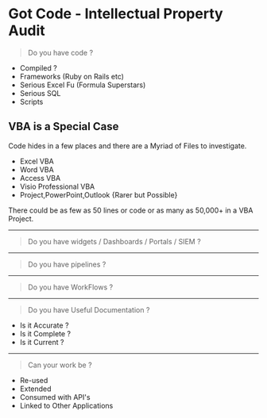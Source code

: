 <!-- nathan@logdata.tech Authored from Scratch starting from an Evernote Entry -->

# Got Code - Intellectual Property Audit

> Do you have code ?

- Compiled ?
- Frameworks (Ruby on Rails etc)
- Serious Excel Fu (Formula Superstars)
- Serious SQL
- Scripts

## VBA is a Special Case

Code hides in a few places and there are a Myriad of Files to investigate.

- Excel VBA
- Word VBA
- Access VBA
- Visio Professional VBA
- Project,PowerPoint,Outlook {Rarer but Possible}
<!--- ArcGIS VBA
- AutoCAD VBA
- Enterprise Architect
- Unicom System Architect
- SharePoint Designer VBA
- Office for Mac VBA
- SolidWorks VBA-->

There could be as few as 50 lines or code or as many as 50,000+ in a VBA Project.

---

> Do you have widgets / Dashboards / Portals / SIEM ?

---

> Do you have pipelines ?

---

> Do you have WorkFlows ?

---

> Do you have Useful Documentation ?

- Is it Accurate ?
- Is it Complete ?
- Is it Current ?

---

> Can your work be ?

- Re-used
- Extended
- Consumed with API's
- Linked to Other Applications
